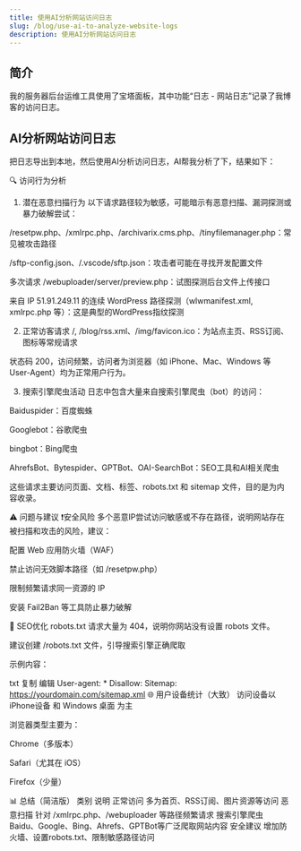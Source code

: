 ```yaml
---
title: 使用AI分析网站访问日志
slug: /blog/use-ai-to-analyze-website-logs
description: 使用AI分析网站访问日志
---
```


## 简介

我的服务器后台运维工具使用了宝塔面板，其中功能“日志 - 网站日志”记录了我博客的访问日志。


## AI分析网站访问日志

把日志导出到本地，然后使用AI分析访问日志，AI帮我分析了下，结果如下：

🔍 访问行为分析
1. 潜在恶意扫描行为
以下请求路径较为敏感，可能暗示有恶意扫描、漏洞探测或暴力破解尝试：

/resetpw.php、/xmlrpc.php、/archivarix.cms.php、/tinyfilemanager.php：常见被攻击路径

/sftp-config.json、/.vscode/sftp.json：攻击者可能在寻找开发配置文件

多次请求 /webuploader/server/preview.php：试图探测后台文件上传接口

来自 IP 51.91.249.11 的连续 WordPress 路径探测（wlwmanifest.xml, xmlrpc.php 等）：这是典型的WordPress指纹探测

2. 正常访客请求
/, /blog/rss.xml、/img/favicon.ico：为站点主页、RSS订阅、图标等常规请求

状态码 200，访问频繁，访问者为浏览器（如 iPhone、Mac、Windows 等 User-Agent）均为正常用户行为。

3. 搜索引擎爬虫活动
日志中包含大量来自搜索引擎爬虫（bot）的访问：

Baiduspider：百度蜘蛛

Googlebot：谷歌爬虫

bingbot：Bing爬虫

AhrefsBot、Bytespider、GPTBot、OAI-SearchBot：SEO工具和AI相关爬虫

这些请求主要访问页面、文档、标签、robots.txt 和 sitemap 文件，目的是为内容收录。

⚠️ 问题与建议
❗安全风险
多个恶意IP尝试访问敏感或不存在路径，说明网站存在被扫描和攻击的风险，建议：

配置 Web 应用防火墙（WAF）

禁止访问无效脚本路径（如 /resetpw.php）

限制频繁请求同一资源的 IP

安装 Fail2Ban 等工具防止暴力破解

🧭 SEO优化
robots.txt 请求大量为 404，说明你网站没有设置 robots 文件。

建议创建 /robots.txt 文件，引导搜索引擎正确爬取

示例内容：

txt
复制
编辑
User-agent: *
Disallow:
Sitemap: https://yourdomain.com/sitemap.xml
🌐 用户设备统计（大致）
访问设备以 iPhone设备 和 Windows 桌面 为主

浏览器类型主要为：

Chrome（多版本）

Safari（尤其在 iOS）

Firefox（少量）

📊 总结（简洁版）
类别	说明
正常访问	多为首页、RSS订阅、图片资源等访问
恶意扫描	针对 /xmlrpc.php、/webuploader 等路径频繁请求
搜索引擎爬虫	Baidu、Google、Bing、Ahrefs、GPTBot等广泛爬取网站内容
安全建议	增加防火墙、设置robots.txt、限制敏感路径访问

